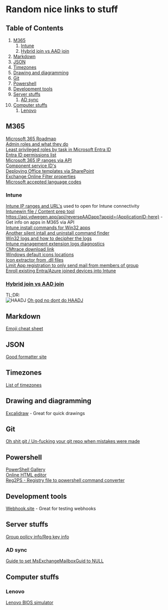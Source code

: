 # Random nice links to stuff

## Table of Contents <!-- omit in toc -->

1. [M365](#m365)
   1. [Intune](#intune)
   2. [Hybrid join vs AAD join](#hybrid-join-vs-aad-join)
2. [Markdown](#markdown)
3. [JSON](#json)
4. [Timezones](#timezones)
5. [Drawing and diagramming](#drawing-and-diagramming)
6. [Git](#git)
7. [Powershell](#powershell)
8. [Development tools](#development-tools)
9. [Server stuffs](#server-stuffs)
   1. [AD sync](#ad-sync)
10. [Computer stuffs](#computer-stuffs)
    1. [Lenovo](#lenovo)

## M365

[Microsoft 365 Roadmap](https://www.microsoft.com/en-us/microsoft-365/roadmap?filters=&searchterms=)  
[Admin roles and what they do](https://learn.microsoft.com/en-us/azure/active-directory/roles/permissions-reference)  
[Least privileged roles by task in Microsoft Entra ID](https://learn.microsoft.com/en-us/entra/identity/role-based-access-control/delegate-by-task)  
[Entra ID permissions list](https://www.azadvertizer.net/azEntraIdAPIpermissionsAdvertizer.html)  
[Microsoft 365 IP ranges via API](https://endpoints.office.com/endpoints/worldwide?clientrequestid=b10c5ed1-bad1-445f-b386-b919946339a7)  
[Component service ID's](https://learn.microsoft.com/en-us/entra/identity/users/licensing-service-plan-reference)  
[Deploying Office templates via SharePoint](https://call4cloud.nl/2022/03/office-templates-the-rise-of-gru/)  
[Exchange Online Filter properties](https://learn.microsoft.com/en-us/powershell/exchange/filter-properties?view=exchange-ps)  
[Microsoft accepted language codes](<https://learn.microsoft.com/en-us/previous-versions/commerce-server/ee825488(v=cs.20)>)

### Intune

[Intune IP ranges and URL's](https://learn.microsoft.com/en-us/mem/intune/fundamentals/intune-endpoints) used to open for Intune connectivity  
[Intunewin file / Content prep tool](https://svrooij.io/2023/10/19/open-source-intune-content-prep/)  
<https://api.vdwegen.app/api/reverseAADapp?appid={ApplicationID-here}> - Get info on apps in M365 via API  
[Intune install commands for Win32 apps](https://silentinstallhq.com/)  
[Another silent intall and uninstall command finder](https://silent-install.net/)  
[Win32 logs and how to decipher the logs](https://call4cloud.nl/2022/07/retry-lola-retry/)  
[Intune management extension logs diagnostics](https://github.com/petripaavola/Get-IntuneManagementExtensionDiagnostics)  
[CMtrace download link](https://call4cloud.nl/wp-content/uploads/2022/07/cmtrace.zip)  
[Windows default icons locations](https://www.digitalcitizen.life/where-find-most-windows-10s-native-icons/)  
[Icon extractor from .dll files](https://www.nirsoft.net/utils/resources_extract.html)  
[Limit App registration to only send mail from members of group](https://learn.microsoft.com/en-us/graph/auth-limit-mailbox-access)  
[Enroll existing Entra/Azure joined devices into Intune](https://call4cloud.nl/enroll-existing-entra-azure-intune/)

### [Hybrid join vs AAD join](https://wiki.winadmins.io/en/autopilot/hybrid-join-vs-aad-join)

TL;DR:  
![HAADJ](/Pics/haadj.gif)
[Oh god no dont do HAADJ](https://hybriddomainjo.in/)

## Markdown

[Emoji cheat sheet](https://github.com/ikatyang/emoji-cheat-sheet#table-of-contents)

## JSON

[Good formatter site](https://json.fans/)

## Timezones

[List of timezones](https://en.wikipedia.org/wiki/List_of_tz_database_time_zones)

## Drawing and diagramming

[Excalidraw](https://excalidraw.com/) - Great for quick drawings

## Git

[Oh shit git / Un-fucking your git repo when mistakes were made](https://ohshitgit.com/)

## Powershell

[PowerShell Gallery](https://www.powershellgallery.com/)  
[Online HTML editor](https://html5-editor.net/)  
[Reg2PS - Registry file to powershell command converter](https://reg2ps.azurewebsites.net/)

## Development tools

[Webhook.site](https://webhook.site/) - Great for testing webhooks

## Server stuffs

[Group policy info/Reg key info](https://gpsearch.azurewebsites.net/)

### AD sync

[Guide to set MsExchangeMailboxGuid to NULL](https://www.codetwo.com/kb/msexchmailboxguid-problems/)

## Computer stuffs

### Lenovo

[Lenovo BIOS simulator](https://download.lenovo.com/bsco/index.html#/)
